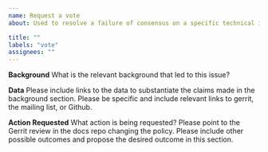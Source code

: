 ```yaml
---
name: Request a vote
about: Used to resolve a failure of consensus on a specific technical issue

title: ""
labels: "vote"
assignees: ""
---
```


**Background** What is the relevant background that led to this issue?

**Data** Please include links to the data to substantiate the claims made in the
background section. Please be specific and include relevant links to gerrit, the
mailing list, or Github.

**Action Requested** What action is being requested? Please point to the Gerrit
review in the docs repo changing the policy. Please include other possible
outcomes and propose the desired outcome in this section.
